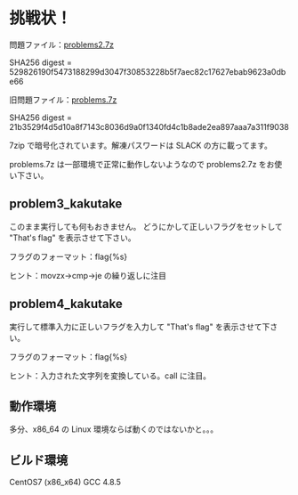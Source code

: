# 挑戦状！

問題ファイル：[problems2.7z](https://github.com/bunji2/studyofctf/raw/master/problems2.7z)

SHA256 digest = 529826190f5473188299d3047f30853228b5f7aec82c17627ebab9623a0dbe66


旧問題ファイル：[problems.7z](https://github.com/bunji2/studyofctf/raw/master/problems.7z)

SHA256 digest = 21b3529f4d5d10a8f7143c8036d9a0f1340fd4c1b8ade2ea897aaa7a311f9038

7zip で暗号化されています。解凍パスワードは SLACK の方に載ってます。

problems.7z は一部環境で正常に動作しないようなので problems2.7z をお使い下さい。

## problem3_kakutake

このまま実行しても何もおきません。
どうにかして正しいフラグをセットして "That's flag" を表示させて下さい。

フラグのフォーマット：flag{%s}

ヒント：movzx→cmp→je の繰り返しに注目

## problem4_kakutake

実行して標準入力に正しいフラグを入力して "That's flag" を表示させて下さい。

フラグのフォーマット：flag{%s}

ヒント：入力された文字列を変換している。call に注目。

## 動作環境

多分、x86_64 の Linux 環境ならば動くのではないかと。。。

## ビルド環境

CentOS7 (x86_x64)
GCC 4.8.5
